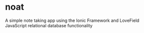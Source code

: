 # noat
A simple note taking app using the Ionic Framework and LoveField JavaScript relational database functionality 
